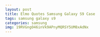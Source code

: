```yaml
---
layout: post
title: Elmo Quotes Samsung Galaxy S9 Case
tags: samsung galaxy s9
categories: samsung
img: 19RVGngO46inVk9APnyMQRSY5UM8xAdNx
---
```

